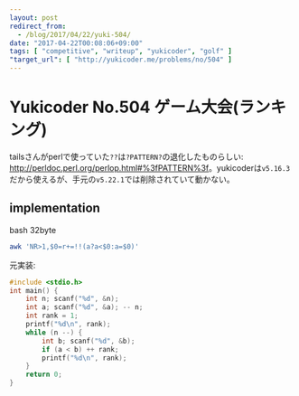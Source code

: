 ```yaml
---
layout: post
redirect_from:
  - /blog/2017/04/22/yuki-504/
date: "2017-04-22T00:08:06+09:00"
tags: [ "competitive", "writeup", "yukicoder", "golf" ]
"target_url": [ "http://yukicoder.me/problems/no/504" ]
---
```


# Yukicoder No.504 ゲーム大会(ランキング)

tailsさんがperlで使っていた`??`は`?PATTERN?`の退化したものらしい: <http://perldoc.perl.org/perlop.html#%3fPATTERN%3f>。yukicoderは`v5.16.3`だから使えるが、手元の`v5.22.1`では削除されていて動かない。

## implementation

bash $32$byte

``` sh
awk 'NR>1,$0=r+=!!(a?a<$0:a=$0)'
```

元実装:

``` c
#include <stdio.h>
int main() {
    int n; scanf("%d", &n);
    int a; scanf("%d", &a); -- n;
    int rank = 1;
    printf("%d\n", rank);
    while (n --) {
        int b; scanf("%d", &b);
        if (a < b) ++ rank;
        printf("%d\n", rank);
    }
    return 0;
}
```
